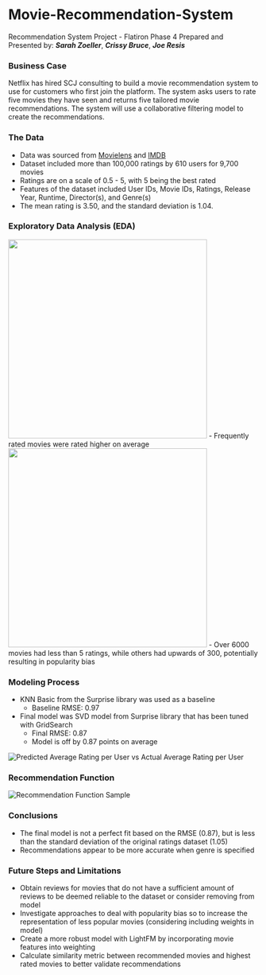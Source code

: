 # Movie-Recommendation-System
Recommendation System Project - Flatiron Phase 4
Prepared and Presented by:  **_Sarah Zoeller_**, **_Crissy Bruce_**, **_Joe Resis_**

### Business Case   
Netflix has hired SCJ consulting to build a movie recommendation system to use for customers who first join the platform. The system asks users to rate five movies they have seen and returns five tailored movie recommendations. The system will use a collaborative filtering model to create the recommendations.

### The Data
- Data was sourced from [Movielens](https://movielens.org/) and [IMDB](https://datasets.imdbws.com/)
- Dataset included more than 100,000 ratings  by 610 users for 9,700 movies
- Ratings are on a scale of 0.5 - 5, with 5 being the best rated
- Features of the dataset included User IDs, Movie IDs, Ratings, Release Year, Runtime, Director(s), and Genre(s)
- The mean rating is 3.50, and the standard deviation is 1.04.

### Exploratory Data Analysis (EDA)
<img src="https://github.com/swzoeller/Movie-Recommendation-System/blob/main/Images/num_v_rating.png" width="400" height="400"/>
- Frequently rated movies were rated higher on average

<img src="https://github.com/swzoeller/Movie-Recommendation-System/blob/main/Images/top_mov.png" width="400" height="400"/>
- Over 6000 movies had less than 5 ratings, while others had upwards of 300, potentially resulting in popularity bias


### Modeling Process
- KNN Basic from the Surprise library was used as a baseline
  - Baseline RMSE: 0.97 
- Final model was SVD model from Surprise library that has been tuned with GridSearch
  - Final RMSE: 0.87
  - Model is off by 0.87 points on average

![Predicted Average Rating per User vs Actual Average Rating per User](https://github.com/swzoeller/Movie-Recommendation-System/blob/main/Images/act_pred.png)

### Recommendation Function
![Recommendation Function Sample](https://github.com/swzoeller/Movie-Recommendation-System/blob/main/Images/recommend_fx.png)

### Conclusions
- The final model is not a perfect fit based on the RMSE (0.87), but is less than the standard deviation of the original ratings dataset (1.05)
- Recommendations appear to be more accurate when genre is specified

### Future Steps and Limitations
- Obtain reviews for movies that do not have a sufficient amount of reviews to be deemed reliable to the dataset or consider removing from model
- Investigate approaches to deal with popularity bias so to increase the representation of less popular movies (considering including weights in model)
- Create a more robust model with LightFM by incorporating movie features into weighting
- Calculate similarity metric between recommended movies and highest rated movies to better validate recommendations

